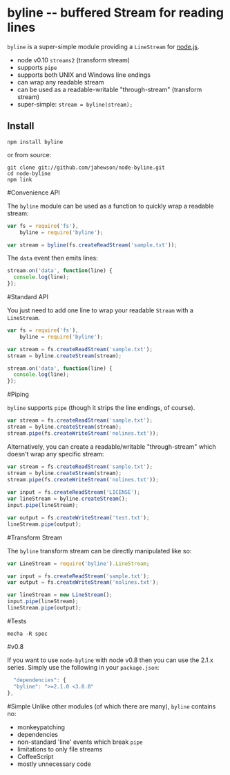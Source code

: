 # byline -- buffered Stream for reading lines

`byline` is a super-simple module providing a `LineStream` for [node.js](http://nodejs.org/).

- node v0.10 `streams2` (transform stream)
- supports `pipe`
- supports both UNIX and Windows line endings
- can wrap any readable stream
- can be used as a readable-writable "through-stream" (transform stream)
- super-simple: `stream = byline(stream);`

## Install

    npm install byline

or from source:

    git clone git://github.com/jahewson/node-byline.git
	cd node-byline
	npm link

#Convenience API

The `byline` module can be used as a function to quickly wrap a readable stream:

```javascript
var fs = require('fs'),
    byline = require('byline');

var stream = byline(fs.createReadStream('sample.txt'));
```

The `data` event then emits lines:

```javascript
stream.on('data', function(line) {
  console.log(line);
});
```

#Standard API
    
You just need to add one line to wrap your readable `Stream` with a `LineStream`.

```javascript
var fs = require('fs'),	
    byline = require('byline');

var stream = fs.createReadStream('sample.txt');
stream = byline.createStream(stream);

stream.on('data', function(line) {
  console.log(line);
});
```

#Piping

`byline` supports `pipe` (though it strips the line endings, of course).

```javascript
var stream = fs.createReadStream('sample.txt');
stream = byline.createStream(stream);
stream.pipe(fs.createWriteStream('nolines.txt'));
```

Alternatively, you can create a readable/writable "through-stream" which doesn't wrap any specific stream:

```javascript
var stream = fs.createReadStream('sample.txt');
stream = byline.createStream(stream);
stream.pipe(fs.createWriteStream('nolines.txt'));
	
var input = fs.createReadStream('LICENSE');
var lineStream = byline.createStream();
input.pipe(lineStream);

var output = fs.createWriteStream('test.txt');
lineStream.pipe(output);
```

#Transform Stream

The `byline` transform stream can be directly manipulated like so:

```javascript
var LineStream = require('byline').LineStream;

var input = fs.createReadStream('sample.txt');
var output = fs.createWriteStream('nolines.txt');

var lineStream = new LineStream();
input.pipe(lineStream);
lineStream.pipe(output);

```

#Tests

    mocha -R spec

#v0.8

If you want to use `node-byline` with node v0.8 then you can use the 2.1.x series. Simply use the following in your `package.json`:

```javascript
  "dependencies": {
  "byline": ">=2.1.0 <3.0.0"
},
```

#Simple
Unlike other modules (of which there are many), `byline` contains no:

- monkeypatching
- dependencies
- non-standard 'line' events which break `pipe`
- limitations to only file streams
- CoffeeScript
- mostly unnecessary code